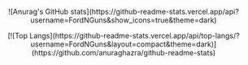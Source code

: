 <p align="center">
   ![Anurag's GitHub stats](https://github-readme-stats.vercel.app/api?username=FordNGuns&show_icons=true&theme=dark)
</p>
<p align="center">
   [![Top Langs](https://github-readme-stats.vercel.app/api/top-langs/?username=FordNGuns&layout=compact&theme=dark)](https://github.com/anuraghazra/github-readme-stats)
</p>
